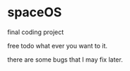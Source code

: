 # spaceOS
final coding project

free todo what ever you want to it.

there are some bugs that I may fix later.
